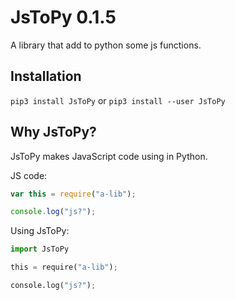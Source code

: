 # JsToPy 0.1.5
A library that add to python some js functions.

## Installation
`pip3 install JsToPy` or `pip3 install --user JsToPy`

## Why JsToPy?
JsToPy makes JavaScript code using in Python.

JS code:
```js
var this = require("a-lib");

console.log("js?");
```

Using JsToPy:
```py
import JsToPy

this = require("a-lib");

console.log("js?");
```
